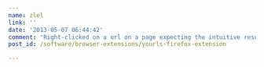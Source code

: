 ```yaml
---
name: zlel
link: ''
date: '2013-05-07 06:44:42'
comment: 'Right-clicked on a url on a page expecting the intuitive result of the link target url to be shortened, but the page itself got shortened instead.'
post_id: /software/browser-extensions/yourls-firefox-extension

---
```



